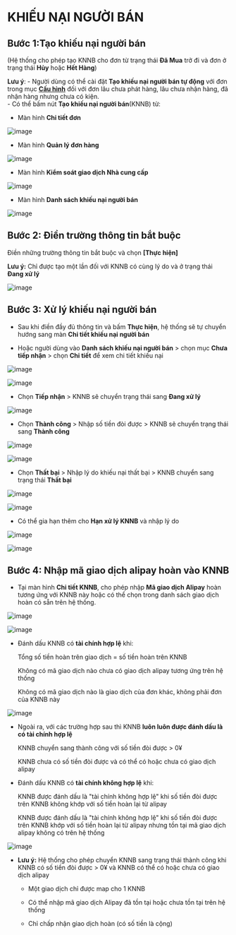 # KHIẾU NẠI NGƯỜI BÁN
## Bước 1:Tạo khiếu nại người bán 
(Hệ thống cho phép tạo KNNB cho đơn từ trạng thái **Đã Mua** trở đi và đơn ở trạng thái **Hủy** hoặc **Hết Hàng**) 

**Lưu ý**:
     - Người dùng có thể cài đặt **Tạo khiếu nại người bán tự động** với đơn trong mục **[Cấu hình](https://hd.gobiz.vn/m5/cauhinhnangcao)** đối với đơn lâu chưa phát hàng, lâu chưa nhận hàng, đã nhận hàng nhưng chưa có kiện.   
     - 
Có thể bấm nút **Tạo khiếu nại người bán**(KNNB) từ:

  - Màn hình **Chi tiết đơn**
  
![image](https://user-images.githubusercontent.com/75475064/104262053-5c59bd00-54b9-11eb-80ec-689900976c6d.png)

  - Màn hình **Quản lý đơn hàng**
  
![image](https://user-images.githubusercontent.com/75475064/101886935-caffde00-3bce-11eb-925b-53af342e652a.png)

  - Màn hình **Kiểm soát giao dịch Nhà cung cấp**

![image](https://user-images.githubusercontent.com/75475064/101887064-f4b90500-3bce-11eb-9f88-03e7bbece1a9.png)

  - Màn hình **Danh sách khiếu nại người bán**
  
![image](https://user-images.githubusercontent.com/75475064/101886822-9c820300-3bce-11eb-8d2c-648fccec3eb8.png)



## Bước 2: Điền trường thông tin bắt buộc
  
  Điền những trường thông tin bắt buộc và chọn **[Thực hiện]**
  
  **Lưu ý:** Chỉ được tạo một lần đối với KNNB có cùng lý do và ở trạng thái **Đang xử lý**
 
 ![image](https://user-images.githubusercontent.com/75475064/101887687-ca1b7c00-3bcf-11eb-9588-fef7da1f58d4.png)



## Bước 3: Xử lý khiếu nại người bán

  * Sau khi điền đầy đủ thông tin và bấm **Thực hiện**, hệ thống sẽ tự chuyển hướng sang màn **Chi tiết khiếu nại người bán** 
  
  * Hoặc người dùng vào **Danh sách khiếu nại người bán** > chọn mục **Chưa tiếp nhận** > chọn **Chi tiết** để xem chi tiết khiếu nại

![image](https://user-images.githubusercontent.com/75475064/101887975-2bdbe600-3bd0-11eb-95d1-c98316a14c2d.png)

![image](https://user-images.githubusercontent.com/75475064/101981188-9b6bd700-3c9d-11eb-89ef-a8a9cdb3df22.png)

  * Chọn **Tiếp nhận** > KNNB sẽ chuyển trạng thái sang **Đang xử lý**
 
![image](https://user-images.githubusercontent.com/75475064/101892134-96435500-3bd5-11eb-9df7-eb2d4d6173eb.png)

  * Chọn **Thành công** > Nhập số tiền đòi được >  KNNB sẽ chuyển trạng thái sang **Thành công**

![image](https://user-images.githubusercontent.com/75475064/101892342-d86c9680-3bd5-11eb-8dc8-ba7a78158eea.png)

![image](https://user-images.githubusercontent.com/75475064/101892600-2d101180-3bd6-11eb-8187-1afe0db9d5ec.png)

  * Chọn **Thất bại** > Nhập lý do khiếu nại thất bại > KNNB chuyển sang trạng thái **Thất  bại**

![image](https://user-images.githubusercontent.com/75475064/101892442-f89c5580-3bd5-11eb-96b8-8f08299dd06b.png)

![image](https://user-images.githubusercontent.com/75475064/101892826-73fe0700-3bd6-11eb-86ec-bc1759b680b0.png)

  * Có thể gia hạn thêm cho **Hạn xử lý KNNB** và nhập lý do

![image](https://user-images.githubusercontent.com/75475064/101891908-419fda00-3bd5-11eb-8e51-c832c99b876b.png)

![image](https://user-images.githubusercontent.com/75475064/101891959-53817d00-3bd5-11eb-8dc9-83b37f2562f9.png)



## Bước 4: Nhập mã giao dịch alipay hoàn vào KNNB

  * Tại màn hình **Chi tiết KNNB**, cho phép nhập **Mã giao dịch Alipay** hoàn tương ứng với KNNB này hoặc có thể chọn trong danh sách giao dịch hoàn có sẵn trên hệ thống.
  
![image](https://user-images.githubusercontent.com/75475064/101893038-c17a7400-3bd6-11eb-83b3-6b6e9e84e86c.png)

![image](https://user-images.githubusercontent.com/75475064/101893149-ec64c800-3bd6-11eb-9db2-883216aeefcd.png)

  * Đánh dấu KNNB có **tài chính hợp lệ** khi: 
  
     Tổng số tiền hoàn trên giao dịch = số tiền hoàn trên KNNB
    
     Không có mã giao dịch nào chưa có giao dịch alipay tương ứng trên hệ thống
    
     Không có mã giao dịch nào là giao dịch của đơn khác, không phải đơn của KNNB này
    
![image](https://user-images.githubusercontent.com/75475064/102747515-fe8ef500-4392-11eb-967d-d4b9f4883d92.png)
 
  * Ngoài ra, với các trường hợp sau thì KNNB **luôn luôn được đánh dấu là có tài chính hợp lệ** 
   
     KNNB chuyển sang thành công với số tiền đòi được > 0¥    
    
     KNNB chưa có số tiền đòi được và có thể có hoặc chưa có giao dịch alipay

  * Đánh dấu KNNB có **tài chính không hợp lệ** khi:
  
     KNNB được đánh dấu là "tài chính không hợp lệ" khi số tiền đòi được trên KNNB không khớp với số tiền hoàn lại từ alipay
    
     KNNB được đánh dấu là "tài chính không hợp lệ" khi số tiền đòi được trên KNNB khớp với số tiền hoàn lại từ alipay nhưng tồn tại mã giao dịch alipay không có trên hệ thống
    
![image](https://user-images.githubusercontent.com/75475064/102748041-09965500-4394-11eb-9862-7725b4192158.png)

  * **Lưu ý:** Hệ thống cho phép chuyển KNNB sang trạng thái thành công khi KNNB có số tiền đòi được > 0¥ và KNNB có thể có hoặc chưa có giao dịch alipay
  
    - Một giao dịch chỉ được map cho 1 KNNB
    
    - Có thể nhập mã giao dịch Alipay đã tồn tại hoặc chưa tồn tại trên hệ thống
    
    - Chỉ chấp nhận giao dịch hoàn (có số tiền là cộng)

